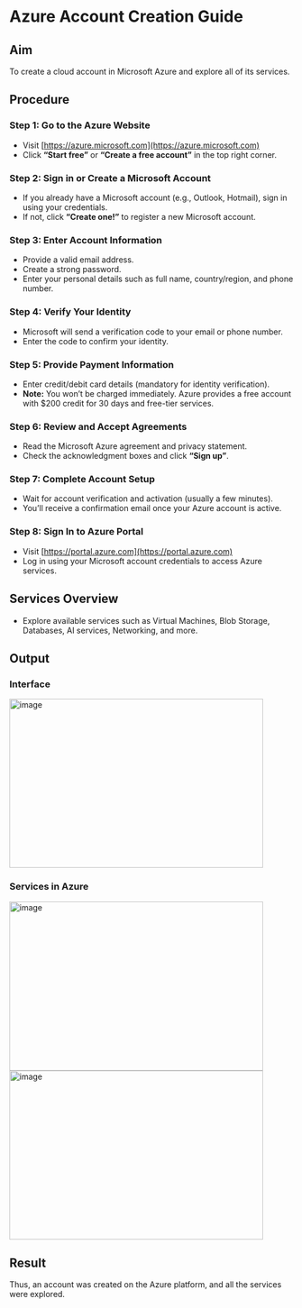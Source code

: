 # Azure Account Creation Guide

## Aim
To create a cloud account in Microsoft Azure and explore all of its services.

## Procedure

### Step 1: Go to the Azure Website
- Visit [https://azure.microsoft.com](https://azure.microsoft.com)  
- Click **“Start free”** or **“Create a free account”** in the top right corner.

### Step 2: Sign in or Create a Microsoft Account
- If you already have a Microsoft account (e.g., Outlook, Hotmail), sign in using your credentials.  
- If not, click **“Create one!”** to register a new Microsoft account.

### Step 3: Enter Account Information
- Provide a valid email address.  
- Create a strong password.  
- Enter your personal details such as full name, country/region, and phone number.

### Step 4: Verify Your Identity
- Microsoft will send a verification code to your email or phone number.  
- Enter the code to confirm your identity.

### Step 5: Provide Payment Information
- Enter credit/debit card details (mandatory for identity verification).  
- **Note:** You won’t be charged immediately. Azure provides a free account with $200 credit for 30 days and free-tier services.

### Step 6: Review and Accept Agreements
- Read the Microsoft Azure agreement and privacy statement.  
- Check the acknowledgment boxes and click **“Sign up”**.

### Step 7: Complete Account Setup
- Wait for account verification and activation (usually a few minutes).  
- You’ll receive a confirmation email once your Azure account is active.

### Step 8: Sign In to Azure Portal
- Visit [https://portal.azure.com](https://portal.azure.com)  
- Log in using your Microsoft account credentials to access Azure services.


## Services Overview
- Explore available services such as Virtual Machines, Blob Storage, Databases, AI services, Networking, and more.

## Output
### Interface
<img width="450" height="300" alt="image" src="https://github.com/user-attachments/assets/7a0ca8de-3e19-402a-a35b-839aafb9eebe" />

### Services in Azure
<img width="450" height="300" alt="image" src="https://github.com/user-attachments/assets/675642fd-2386-4c9b-bb5e-4f2c67595ab3" />
<img width="450" height="300" alt="image" src="https://github.com/user-attachments/assets/c37d50a2-5dc3-4a3b-9a69-00fdb18ad45a" />



## Result
Thus, an account was created on the Azure platform, and all the services were explored.

